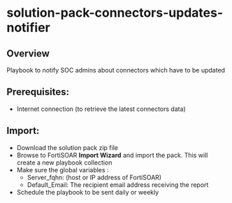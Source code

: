 # solution-pack-connectors-updates-notifier

## Overview
Playbook to notify SOC admins about connectors which have to be updated

## Prerequisites:
- Internet connection (to retrieve the latest connectors data)

## Import:
- Download the solution pack zip file
- Browse to FortiSOAR **Import Wizard** and import the pack. This will create a new playbook collection 
- Make sure the global variables : 
  - Server_fqhn: (host or IP address of FortiSOAR)
  - Default_Email: The recipient email address receiving the report
- Schedule the playbook to be sent daily or weekly
